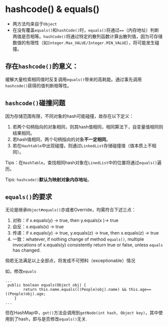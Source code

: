 # hashcode() & equals()
- 两方法均来自于`Object`
- 在没有覆盖`equals()`和`hashCode()`时，`equals()`将通过`==`（内存地址）判断两值是否相等。`hashCode()`将通过特定的散列函数计算出散列值，因为可存储数值的有限性（如`Integer.Max_VALUE/Integer.MIN_VALUE`），将可能发生碰撞。

## 存在`hashcode()`的意义：
缓解大量检索相同值时反复调用`equals()`带来的高耗能。通过事先调用`hashcode()`获得的值判断相等性。

## `hashcode()`碰撞问题
因为存储范围有限，不同对象的hash可能碰撞，故存在以下定义：
1. 若两个句柄指向的对象相同，则其hash值相同，相同算法下，自变量值相同则结果相同。
2. 若hash值相同，两个句柄指向的对象**不一定相同**。
3. 若在`Hashtable`中出现碰撞，则通过`LinkedList`存储碰撞值（值本质上不相同）。

Tips：在`HashTable`，查找相同hash对象在`LinedList`中的位置将通过`equals()`遍历。

Tips: `hashcode()`**默认为映射对象内存地址**。

## `equals()`的要求
无论是继承`Object#equals()`亦或者Override，均需符合下述三点：
1. 对称：if x.equals(y) -> true, then y.equals(x )-> true
2. 自反：x.equals(x) -> true
3. 传递：if x.equals(y) -> true, y.equals(z) -> true, then x.equals(z) -> true
4. 一致：whatever, if nothing change of method `equals()`, multiple invocations of x.equals(y) consistently return true or false, unless `equals` has changed.

倘若无法满足以上全部点，将发成不可预料（exceptionable）情况

如，修改`equals`
```
...
 public boolean equals(Object obj) {
        return this.name.equals(((People)obj).name) && this.age== ((People)obj).age;
    }
...
```
但在HashMap中，`get()`方法会调用到`getNode(int hash, Object key)`，其中使用到了hash，即与是否修改`equals()`无关.

